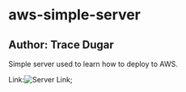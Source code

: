 # aws-simple-server

## Author: Trace Dugar

Simple server used to learn how to deploy to AWS.

Link:![Server Link](http://awssimpleserver-env.eba-cf7nhygd.us-west-2.elasticbeanstalk.com/);